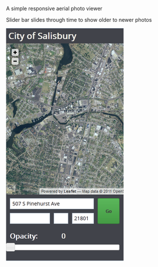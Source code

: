 A simple responsive aerial photo viewer

Slider bar slides through time to show older to newer photos

![Alt text](/img/aerial.png?raw=true "Screenshot")